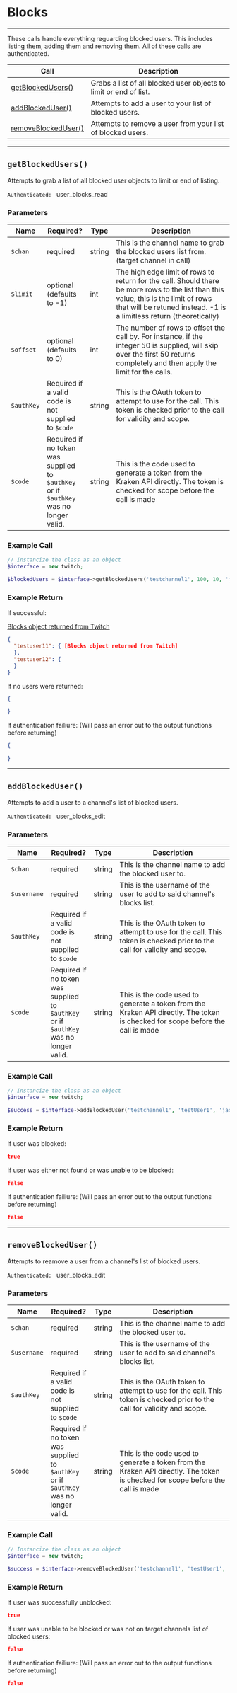 # Blocks

***  

These calls handle everything reguarding blocked users.  This includes listing them, adding them and removing them.  All of these calls are authenticated.

| Call | Description |
| ---- | ----------- |
| [getBlockedUsers()](https://github.com/IBurn36360/Twitch_Interface/blob/master/Modules/blocks.md#getblockedusers) | Grabs a list of all blocked user objects to limit or end of list. |
| [addBlockedUser()](https://github.com/IBurn36360/Twitch_Interface/blob/master/Modules/blocks.md#addblockeduser) | Attempts to add a user to your list of blocked users. |
| [removeBlockedUser()](https://github.com/IBurn36360/Twitch_Interface/blob/master/Modules/blocks.md#removeblockeduser) | Attempts to remove a user from your list of blocked users. |

***  

## `getBlockedUsers()`  

Attempts to grab a list of all blocked user objects to limit or end of listing.

<code>Authenticated: </code> user_blocks_read

### Parameters  

<table>
    <thead>
        <tr>
            <th>Name</th>
            <th width=20%>Required?</th>
            <th width="50">Type</th>
            <th width=99%>Description</th>
        </tr>
    </thead>
    <tbody>
        <tr>
            <td><code>$chan</code></td>
            <td>required</td>
            <td>string</td>
            <td>This is the channel name to grab the blocked users list from. (target channel in call)</td>
        </tr>
        <tr>
            <td><code>$limit</code></td>
            <td>optional <br />(defaults to -1)</td>
            <td>int</td>
            <td>The high edge limit of rows to return for the call.  Should there be more rows to the list than this value, this is the limit of rows that will be retuned instead.  -1 is a limitless return (theoretically)</td>
        </tr>
        <tr>
            <td><code>$offset</code></td>
            <td>optional <br />(defaults to 0)</td>
            <td>int</td>
            <td>The number of rows to offset the call by.  For instance, if the integer 50 is supplied, will skip over the first 50 returns completely and then apply the limit for the calls.</td>
        </tr>
        <tr>
            <td><code>$authKey</code></td>
            <td>Required if a valid code is not supplied to <code>$code</code></td>
            <td>string</td>
            <td>This is the OAuth token to attempt to use for the call.  This token is checked prior to the call for validity and scope.</td>
        </tr>
        <tr>
            <td><code>$code</code></td>
            <td>Required if no token was supplied to <code>$authKey</code> or if <code>$authKey</code> was no longer valid.</td>
            <td>string</td>
            <td>This is the code used to generate a token from the Kraken API directly.  The token is checked for scope before the call is made</td>
        </tr>
    </tbody>
</table>

### Example Call 

```php
// Instancize the class as an object
$interface = new twitch;

$blockedUsers = $interface->getBlockedUsers('testchannel1', 100, 10, 'jaxvvop7l6oypwg8bwk38nsozliakd3', '1234123412341234123412341234');
```

### Example Return

If successful:

[Blocks object returned from Twitch](https://github.com/justintv/Twitch-API/blob/master/v3_resources/blocks.md#example-response)

```json
{
  "testuser11": { [Blocks object returned from Twitch]
  },
  "testuser12": {
  }
}
```

If no users were returned:

```json
{

}
```

If authentication failiure:  (Will pass an error out to the output functions before returning)

```json
{

}
```

***  

## `addBlockedUser()`  

Attempts to add a user to a channel's list of blocked users.

<code>Authenticated: </code> user_blocks_edit

### Parameters  

<table>
    <thead>
        <tr>
            <th>Name</th>
            <th width=20%>Required?</th>
            <th width="50">Type</th>
            <th width=99%>Description</th>
        </tr>
    </thead>
    <tbody>
        <tr>
            <td><code>$chan</code></td>
            <td>required</td>
            <td>string</td>
            <td>This is the channel name to add the blocked user to.</td>
        </tr>
        <tr>
            <td><code>$username</code></td>
            <td>required</td>
            <td>string</td>
            <td>This is the username of the user to add to said channel's blocks list.</td>
        </tr>
        <tr>
            <td><code>$authKey</code></td>
            <td>Required if a valid code is not supplied to <code>$code</code></td>
            <td>string</td>
            <td>This is the OAuth token to attempt to use for the call.  This token is checked prior to the call for validity and scope.</td>
        </tr>
        <tr>
            <td><code>$code</code></td>
            <td>Required if no token was supplied to <code>$authKey</code> or if <code>$authKey</code> was no longer valid.</td>
            <td>string</td>
            <td>This is the code used to generate a token from the Kraken API directly.  The token is checked for scope before the call is made</td>
        </tr>
    </tbody>
</table>

### Example Call 

```php
// Instancize the class as an object
$interface = new twitch;

$success = $interface->addBlockedUser('testchannel1', 'testUser1', 'jaxvvop7l6oypwg8bwk38nsozliakd3', '1234123412341234123412341234');
```

### Example Return

If user was blocked:

```json
true
```

If user was either not found or was unable to be blocked:

```json
false
```

If authentication failiure:  (Will pass an error out to the output functions before returning)

```json
false
```

***  

## `removeBlockedUser()`  

Attempts to reamove a user from a channel's list of blocked users.

<code>Authenticated: </code> user_blocks_edit

### Parameters  

<table>
    <thead>
        <tr>
            <th>Name</th>
            <th width=20%>Required?</th>
            <th width="50">Type</th>
            <th width=99%>Description</th>
        </tr>
    </thead>
    <tbody>
        <tr>
            <td><code>$chan</code></td>
            <td>required</td>
            <td>string</td>
            <td>This is the channel name to add the blocked user to.</td>
        </tr>
        <tr>
            <td><code>$username</code></td>
            <td>required</td>
            <td>string</td>
            <td>This is the username of the user to add to said channel's blocks list.</td>
        </tr>
        <tr>
            <td><code>$authKey</code></td>
            <td>Required if a valid code is not supplied to <code>$code</code></td>
            <td>string</td>
            <td>This is the OAuth token to attempt to use for the call.  This token is checked prior to the call for validity and scope.</td>
        </tr>
        <tr>
            <td><code>$code</code></td>
            <td>Required if no token was supplied to <code>$authKey</code> or if <code>$authKey</code> was no longer valid.</td>
            <td>string</td>
            <td>This is the code used to generate a token from the Kraken API directly.  The token is checked for scope before the call is made</td>
        </tr>
    </tbody>
</table>

### Example Call 

```php
// Instancize the class as an object
$interface = new twitch;

$success = $interface->removeBlockedUser('testchannel1', 'testUser1', 'jaxvvop7l6oypwg8bwk38nsozliakd3', '1234123412341234123412341234');
```

### Example Return

If user was successfully unblocked:

```json
true
```

If user was unable to be blocked or was not on target channels list of blocked users:

```json
false
```

If authentication failiure:  (Will pass an error out to the output functions before returning)

```json
false
```
